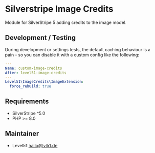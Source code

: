 # Silverstripe Image Credits
Module for SilverStripe 5 adding credits to the image model. 

## Development / Testing
During development or settings tests, the default caching behaviour is a pain - so you can disable it with a custom config like the following:

```yaml
---
Name: custom-image-credits
After: level51-image-credits
---
Level51\ImageCredits\ImageExtension:
  force_rebuild: true
```

## Requirements
- SilverStripe ^5.0
- PHP >= 8.0

## Maintainer
- Level51 <hallo@lvl51.de>
